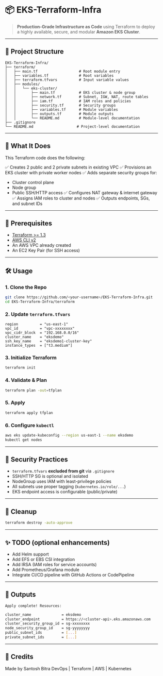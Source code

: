 # 📦 EKS-Terraform-Infra

> **Production-Grade Infrastructure as Code** using Terraform to deploy a highly available, secure, and modular **Amazon EKS Cluster**.

---

## 📁 Project Structure

```
EKS-Terraform-Infra/
├── terraform/
│   ├── main.tf                   # Root module entry
│   ├── variables.tf              # Root variables
│   ├── terraform.tfvars          # Input variable values
│   ├── modules/
│   │   └── eks-cluster/
│   │       ├── main.tf           # EKS cluster & node group
│   │       ├── network.tf        # Subnet, IGW, NAT, route tables
│   │       ├── iam.tf            # IAM roles and policies
│   │       ├── security.tf       # Security groups
│   │       ├── variables.tf      # Module variables
│   │       ├── outputs.tf        # Module outputs
│   │       └── README.md         # Module-level documentation
├── .gitignore
└── README.md                    # Project-level documentation
```

---

## 🚀 What It Does

This Terraform code does the following:

✅ Creates 2 public and 2 private subnets in existing VPC
✅ Provisions an EKS cluster with private worker nodes
✅ Adds separate security groups for:

* Cluster control plane
* Node group
* Public SSH/HTTP access
  ✅ Configures NAT gateway & internet gateway
  ✅ Assigns IAM roles to cluster and nodes
  ✅ Outputs endpoints, SGs, and subnet IDs

---

## 🧠 Prerequisites

* [Terraform >= 1.3](https://www.terraform.io/downloads.html)
* [AWS CLI v2](https://docs.aws.amazon.com/cli/latest/userguide/install-cliv2.html)
* An AWS VPC already created
* An EC2 Key Pair (for SSH access)

---

## 🛠️ Usage

### 1. Clone the Repo

```bash
git clone https://github.com/<your-username>/EKS-Terraform-Infra.git
cd EKS-Terraform-Infra/terraform
```

### 2. Update `terraform.tfvars`

```hcl
region          = "us-east-1"
vpc_id          = "vpc-xxxxxxxx"
vpc_cidr_block  = "192.168.0.0/16"
cluster_name    = "eksdemo"
ssh_key_name    = "eksdemo1-cluster-key"
instance_types  = ["t3.medium"]
```

### 3. Initialize Terraform

```bash
terraform init
```

### 4. Validate & Plan

```bash
terraform plan -out=tfplan
```

### 5. Apply

```bash
terraform apply tfplan
```

### 6. Configure `kubectl`

```bash
aws eks update-kubeconfig --region us-east-1 --name eksdemo
kubectl get nodes
```

---

## 🔐 Security Practices

* `terraform.tfvars` **excluded from git** via `.gitignore`
* SSH/HTTP SG is optional and isolated
* NodeGroup uses IAM with least-privilege policies
* All subnets use proper tagging (`kubernetes.io/role/...`)
* EKS endpoint access is configurable (public/private)

---

## 🧹 Cleanup

```bash
terraform destroy -auto-approve
```

---

## ✨ TODO (optional enhancements)

* Add Helm support
* Add EFS or EBS CSI integration
* Add IRSA (IAM roles for service accounts)
* Add Prometheus/Grafana module
* Integrate CI/CD pipeline with GitHub Actions or CodePipeline

---

## 📸 Outputs

```bash
Apply complete! Resources:

cluster_name              = eksdemo
cluster_endpoint          = https://<cluster-api>.eks.amazonaws.com
cluster_security_group_id = sg-xxxxxxxx
node_security_group_id    = sg-yyyyyyyy
public_subnet_ids         = [...]
private_subnet_ids        = [...]
```

---

## 🤝 Credits
Made by Santosh Bitra
DevOps | Terraform | AWS | Kubernetes
